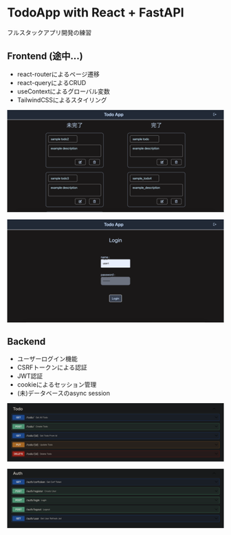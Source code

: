 # TodoApp with React + FastAPI

フルスタックアプリ開発の練習

## Frontend (途中...)

* react-routerによるページ遷移
* react-queryによるCRUD
* useContextによるグローバル変数
* TailwindCSSによるスタイリング

![](./imgs/todo_top.png)

![](./imgs/top_page.png)

## Backend

* ユーザーログイン機能
* CSRFトークンによる認証
* JWT認証
* cookieによるセッション管理
* (未)データベースのasync session

![](./imgs/FastAPI_Todo.png)

![](./imgs/FastAPI_Auth.png)